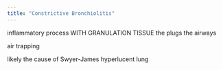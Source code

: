```yaml
---
title: "Constrictive Bronchiolitis"
---
```

inflammatory process WITH GRANULATION TISSUE the plugs the airways

air trapping

likely the cause of Swyer-James hyperlucent lung

